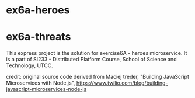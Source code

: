 # ex6a-heroes

# ex6a-threats

This express project is the solution for exercise6A - heroes microservice. It is a part of SI233 - Distributed Platform Course, School of Science and Technology, UTCC.

credit: original source code derived from Maciej treder, "Building JavaScript Microservices with Node.js",
https://www.twilio.com/blog/building-javascript-microservices-node-js
